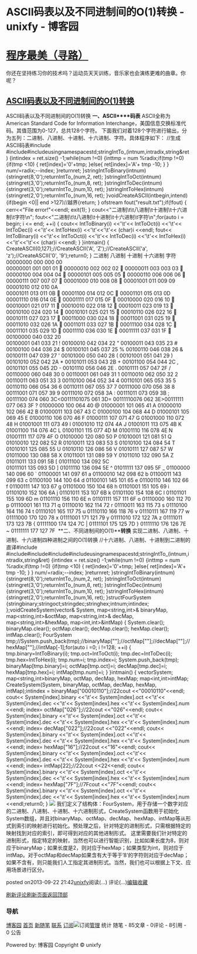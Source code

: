
# ASCII码表以及不同进制间的O(1)转换 - unixfy - 博客园
# [程序最美（寻路）](https://www.cnblogs.com/unixfy/)
你还在坚持练习你的技术吗？运动员天天训练，音乐家也会演练更难的曲章。你呢？
## [ASCII码表以及不同进制间的O(1)转换](https://www.cnblogs.com/unixfy/p/3333920.html)
ASCII码表以及不同进制间的O(1)转换
**一、ASCII****码表**
ASCII全称为American Standard Code for Information Interchange，美国信息交换标准代码。其值范围为0-127，总共128个字符。
下面我们对着128个字符进行输出，分为五列：二进制、八进制、十进制、十六进制、字符。具体程序如下：
//生成ASCII码表\#include <iostream>\#include<fstream>\#include<string>usingnamespacestd;stringIntTo_(intnum,intradix,string&ret)
{intindex = ret.size() -1;while(num !=0)
    {inttmp = num %radix;if(tmp !=0)
        {if(tmp <10)
            {
                ret[index]='0'+tmp;
            }else{
                ret[index]='A'+ tmp -10;
            }
        }
        num/=radix;--index;
    }returnret;
}stringIntToBinary(intnum)
{stringret(8,'0');returnIntTo_(num,2, ret);
}stringIntToOct(intnum)
{stringret(3,'0');returnIntTo_(num,8, ret);
}stringIntToDec(intnum)
{stringret(3,'0');returnIntTo_(num,10, ret);
}stringIntToHex(intnum)
{stringret(2,'0');returnIntTo_(num,16, ret);
}voidCreateASCII(intbegin,intend)
{if(begin <0|| end >127)//越界{return;
    }
    ofstream fout("result.txt");if(!fout)
    {
        cerr<<"File error!"<<endl;
        exit(1);
    }
    cout<<"二进制\t\t八进制\t十进制\t十六进制\t字符\n";
    fout<<"二进制\t\t八进制\t十进制\t十六进制\t字符\n";for(auto i = begin; i <= end; ++i)
    {
        cout<< IntToBinary(i) <<'\t'<< IntToOct(i) <<'\t'<< IntToDec(i) <<'\t'<< IntToHex(i) <<'\t'<<'\t'<< (char)i <<endl;
        fout<< IntToBinary(i) <<'\t'<< IntToOct(i) <<'\t'<< IntToDec(i) <<'\t'<< IntToHex(i) <<'\t'<<'\t'<< (char)i <<endl;
    }
}intmain()
{
    CreateASCII(0,127);//CreateASCII('A', 'Z');//CreateASCII('a', 'z');//CreateASCII('0', '9');return0;
}
二进制        八进制    十进制    十六进制    字符
00000000    000    000    00         
00000001    001    001    01        
00000010    002    002    02        
00000011    003    003    03        
00000100    004    004    04        
00000101    005    005    05        
00000110    006    006    06        
00000111    007    007    07        
00001000    010    008    08        
00001001    011    009    09            
00001010    012    010    0A        
00001011    013    011    0B        
00001100    014    012    0C        
00001101    015    013    0D        
00001110    016    014    0E        
00001111    017    015    0F        
00010000    020    016    10        
00010001    021    017    11        
00010010    022    018    12        
00010011    023    019    13        
00010100    024    020    14        
00010101    025    021    15        
00010110    026    022    16        
00010111    027    023    17        
00011000    030    024    18        
00011001    031    025    19        
00011010    032    026    1A        
00011011    033    027    1B        
00011100    034    028    1C        
00011101    035    029    1D        
00011110    036    030    1E        
00011111    037    031    1F        
00100000    040    032    20         
00100001    041    033    21        !
00100010    042    034    22        "
00100011    043    035    23        \#
00100100    044    036    24        $
00100101    045    037    25        %
00100110    046    038    26        &
00100111    047    039    27        '
00101000    050    040    28        (
00101001    051    041    29        )
00101010    052    042    2A        *
00101011    053    043    2B        +
00101100    054    044    2C        ,
00101101    055    045    2D        -
00101110    056    046    2E        .
00101111    057    047    2F        /
00110000    060    048    30        0
00110001    061    049    31        1
00110010    062    050    32        2
00110011    063    051    33        3
00110100    064    052    34        4
00110101    065    053    35        5
00110110    066    054    36        6
00110111    067    055    37        7
00111000    070    056    38        8
00111001    071    057    39        9
00111010    072    058    3A        :
00111011    073    059    3B        ;
00111100    074    060    3C<00111101075    061    3D=
00111110076    062    3E>00111111    077    063    3F        ?
01000000    100    064    40        @
01000001    101    065    41        A
01000010    102    066    42        B
01000011    103    067    43        C
01000100    104    068    44        D
01000101    105    069    45        E
01000110    106    070    46        F
01000111    107    071    47        G
01001000    110    072    48        H
01001001    111    073    49        I
01001010    112    074    4A        J
01001011    113    075    4B        K
01001100    114    076    4C        L
01001101    115    077    4D        M
01001110    116    078    4E        N
01001111    117    079    4F        O
01010000    120    080    50        P
01010001    121    081    51        Q
01010010    122    082    52        R
01010011    123    083    53        S
01010100    124    084    54        T
01010101    125    085    55        U
01010110    126    086    56        V
01010111    127    087    57        W
01011000    130    088    58        X
01011001    131    089    59        Y
01011010    132    090    5A        Z
01011011    133    091    5B        [
01011100    134    092    5C        \
01011101    135    093    5D        ]
01011110    136    094    5E        ^
01011111    137    095    5F        _
01100000    140    096    60        `
01100001    141    097    61        a
01100010    142    098    62        b
01100011    143    099    63        c
01100100    144    100    64        d
01100101    145    101    65        e
01100110    146    102    66        f
01100111    147    103    67        g
01101000    150    104    68        h
01101001    151    105    69        i
01101010    152    106    6A        j
01101011    153    107    6B        k
01101100    154    108    6C        l
01101101    155    109    6D        m
01101110    156    110    6E        n
01101111    157    111    6F        o
01110000    160    112    70        p
01110001    161    113    71        q
01110010    162    114    72        r
01110011    163    115    73        s
01110100    164    116    74        t
01110101    165    117    75        u
01110110    166    118    76        v
01110111    167    119    77        w
01111000    170    120    78        x
01111001    171    121    79        y
01111010    172    122    7A        z
01111011    173    123    7B        {
01111100    174    124    7C        |
01111101    175    125    7D        }
01111110    176    126    7E        ~
01111111    177    127    7F        
**二、不同进制间的O(1)****转换**
实现二进制、八进制、十进制、十六进制四种进制之间的O(1)转换
//十六进制、八进制、十进制到二进制的直译\#include <iostream>\#include<fstream>\#include<vector>\#include<map>\#include<string>usingnamespacestd;stringIntTo_(intnum,intradix,string&ret)
{intindex = ret.size() -1;while(num !=0)
    {inttmp = num %radix;if(tmp !=0)
        {if(tmp <10)
            {
                ret[index]='0'+tmp;
            }else{
                ret[index]='A'+ tmp -10;
            }
        }
        num/=radix;--index;
    }returnret;
}stringIntToBinary(intnum)
{stringret(8,'0');returnIntTo_(num,2, ret);
}stringIntToOct(intnum)
{stringret(3,'0');returnIntTo_(num,8, ret);
}stringIntToDec(intnum)
{stringret(3,'0');returnIntTo_(num,10, ret);
}stringIntToHex(intnum)
{stringret(2,'0');returnIntTo_(num,16, ret);
}structFourSystem
{stringbinary;stringoct;stringdec;stringhex;intnum;intindex;
};voidCreateSystem(vector<FourSystem>& System, map<string,int>& binaryMap, map<string,int>&octMap,
                                          map<string,int>& decMap,    map<string,int>&hexMap,
                                          map<int,int>&intMap)
{
    System.clear();
    binaryMap.clear();
    octMap.clear();
    decMap.clear();
    hexMap.clear();
    intMap.clear();
    FourSystem tmp;//System.push_back(tmp);//binaryMap[""];//octMap[""];//decMap[""];//hexMap[""];//intMap[-1];for(auto i =0; i !=128; ++i)
    {
        tmp.binary=IntToBinary(i);
        tmp.oct=IntToOct(i);
        tmp.dec=IntToDec(i);
        tmp.hex=IntToHex(i);
        tmp.num=i;
        tmp.index=i;
        System.push_back(tmp);
        binaryMap[tmp.binary]=i;
        octMap[tmp.oct]=i;
        decMap[tmp.dec]=i;
        hexMap[tmp.hex]=i;
        intMap[tmp.num]=i;
    }
}intmain()
{
    vector<FourSystem>System;
    map<string,int>binaryMap, octMap, decMap, hexMap;
    map<int,int>intMap;
    CreateSystem(System, binaryMap, octMap, decMap, hexMap, intMap);intindex = binaryMap["00010110"];//22cout <<"00010110"<<endl;
    cout<< System[index].binary <<'\t'<< System[index].oct <<'\t'<< System[index].dec <<'\t'<< System[index].hex    <<'\t'<< System[index].num <<endl;
    index= octMap["026"];//22cout <<"026"<<endl;
    cout<< System[index].binary <<'\t'<< System[index].oct <<'\t'<< System[index].dec <<'\t'<< System[index].hex    <<'\t'<< System[index].num <<endl;
    index= decMap["022"];//22cout <<"022"<<endl;
    cout<< System[index].binary <<'\t'<< System[index].oct <<'\t'<< System[index].dec <<'\t'<< System[index].hex    <<'\t'<< System[index].num <<endl;
    index= hexMap["16"];//22cout <<"16"<<endl;
    cout<< System[index].binary <<'\t'<< System[index].oct <<'\t'<< System[index].dec <<'\t'<< System[index].hex    <<'\t'<< System[index].num <<endl;
    index= intMap[22];//22cout <<22<<endl;
    cout<< System[index].binary <<'\t'<< System[index].oct <<'\t'<< System[index].dec <<'\t'<< System[index].hex    <<'\t'<< System[index].num <<endl;
    index= hexMap["7F"];//7Fcout <<"7F"<<endl;
    cout<< System[index].binary <<'\t'<< System[index].oct <<'\t'<< System[index].dec <<'\t'<< System[index].hex    <<'\t'<< System[index].num <<endl;return0;
}
![](https://images0.cnblogs.com/blog/463570/201309/22214117-7c454662284b489a83ee2b803cc65572.jpg)
我们定义了结构体：FourSystem，用于存储一个数字对应的二进制、八进制、十进制、十六进制形式，CreateSystem函数用于初始化System数组，并且对binaryMap、octMap、decMap、hexMap、intMap等从形式到索引的映射进行初始化。预处理之后，针对特定的进制形式，只需根据特定的映射找到对应的索引，即可得到对应的其他进制形式。
这里需要我们针对特定的进制形式，指定特定的映射，当然也可以进行智能识别，比如如果长度为8，则对应于binaryMap；如果长度是2，则对应于hexMap；如果类型为int，则对应于intMap。对于octMap和decMap如果含有大于等于’8’的字符则对应于decMap；如果不含有，则只能我们人工指定其进制形式。当然，我们也可以根据上下文、应用场景进行区分。




posted on2013-09-22 21:42[unixfy](https://www.cnblogs.com/unixfy/)阅读(...) 评论(...)[编辑](https://i.cnblogs.com/EditPosts.aspx?postid=3333920)[收藏](#)


[刷新评论](javascript:void(0);)[刷新页面](#)[返回顶部](#top)







### 导航
[博客园](https://www.cnblogs.com/)
[首页](https://www.cnblogs.com/unixfy/)
[新随笔](https://i.cnblogs.com/EditPosts.aspx?opt=1)
[联系](https://msg.cnblogs.com/send/unixfy)
[订阅](https://www.cnblogs.com/unixfy/rss)![订阅](//www.cnblogs.com/images/xml.gif)[管理](https://i.cnblogs.com/)
统计
随笔 - 85文章 - 0评论 - 8引用 - 0
公告

Powered by:
博客园
Copyright © unixfy
